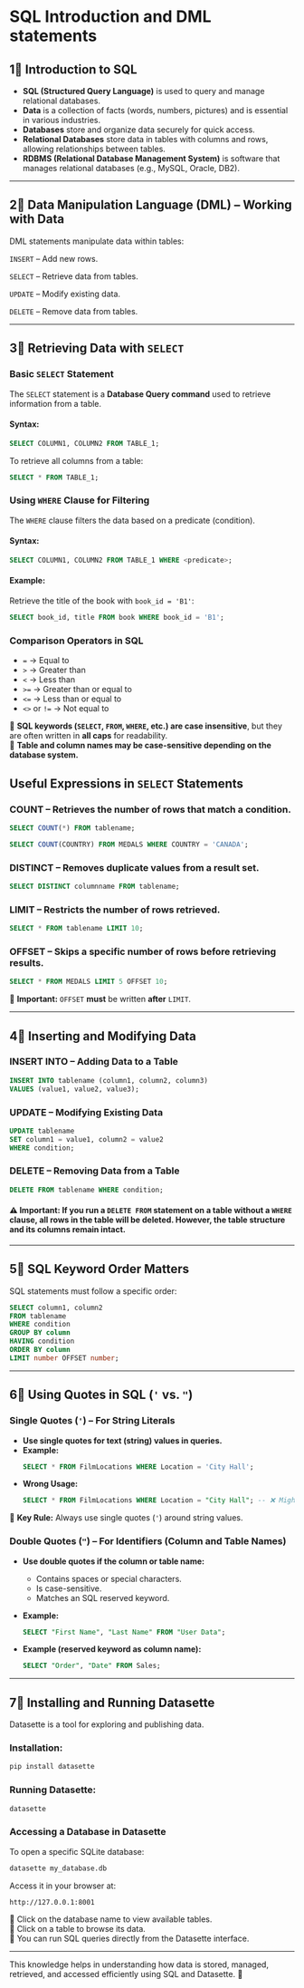 # SQL Introduction and DML statements

## 1⃣ Introduction to SQL  
- **SQL (Structured Query Language)** is used to query and manage relational databases.  
- **Data** is a collection of facts (words, numbers, pictures) and is essential in various industries.  
- **Databases** store and organize data securely for quick access.  
- **Relational Databases** store data in tables with columns and rows, allowing relationships between tables.  
- **RDBMS (Relational Database Management System)** is software that manages relational databases (e.g., MySQL, Oracle, DB2).  

---

## 2⃣ Data Manipulation Language (DML) – Working with Data
DML statements manipulate data within tables:

`INSERT` – Add new rows.

`SELECT` – Retrieve data from tables.

`UPDATE` – Modify existing data.

`DELETE` – Remove data from tables.

---

## 3⃣ Retrieving Data with `SELECT`  
### Basic `SELECT` Statement  
The `SELECT` statement is a **Database Query command** used to retrieve information from a table.  

#### Syntax:
```sql
SELECT COLUMN1, COLUMN2 FROM TABLE_1;
```
To retrieve all columns from a table:
```sql
SELECT * FROM TABLE_1;
```

### Using `WHERE` Clause for Filtering  
The `WHERE` clause filters the data based on a predicate (condition).  

#### Syntax:
```sql
SELECT COLUMN1, COLUMN2 FROM TABLE_1 WHERE <predicate>;
```
#### Example:
Retrieve the title of the book with `book_id = 'B1'`:
```sql
SELECT book_id, title FROM book WHERE book_id = 'B1';
```

### Comparison Operators in SQL  
- `=` → Equal to  
- `>` → Greater than  
- `<` → Less than  
- `>=` → Greater than or equal to  
- `<=` → Less than or equal to  
- `<>` or `!=` → Not equal to  

🔹 **SQL keywords (`SELECT`, `FROM`, `WHERE`, etc.) are case insensitive**, but they are often written in **all caps** for readability.  
🔹 **Table and column names may be case-sensitive depending on the database system.**  

## Useful Expressions in `SELECT` Statements  
### COUNT – Retrieves the number of rows that match a condition.  
```sql
SELECT COUNT(*) FROM tablename;
```
```sql
SELECT COUNT(COUNTRY) FROM MEDALS WHERE COUNTRY = 'CANADA';
```

### DISTINCT – Removes duplicate values from a result set.  
```sql
SELECT DISTINCT columnname FROM tablename;
```

### LIMIT – Restricts the number of rows retrieved.  
```sql
SELECT * FROM tablename LIMIT 10;
```

### OFFSET – Skips a specific number of rows before retrieving results.  
```sql
SELECT * FROM MEDALS LIMIT 5 OFFSET 10;
```
🔹 **Important:** `OFFSET` **must** be written **after** `LIMIT`.  

---

## 4⃣ Inserting and Modifying Data  

### INSERT INTO – Adding Data to a Table  
```sql
INSERT INTO tablename (column1, column2, column3)
VALUES (value1, value2, value3);
```

### UPDATE – Modifying Existing Data  
```sql
UPDATE tablename
SET column1 = value1, column2 = value2
WHERE condition;
```

### DELETE – Removing Data from a Table  
```sql
DELETE FROM tablename WHERE condition;
```
#### ⚠️ **Important:** If you run a `DELETE FROM` statement on a table **without a `WHERE` clause**, **all rows in the table will be deleted**. However, the **table structure and its columns remain intact**.

---

## 5⃣ SQL Keyword Order Matters  
SQL statements must follow a specific order:  
```sql
SELECT column1, column2
FROM tablename
WHERE condition
GROUP BY column
HAVING condition
ORDER BY column
LIMIT number OFFSET number;
```

---

## 6⃣ Using Quotes in SQL (`'` vs. `"`)  

### Single Quotes (`'`) – For String Literals  
- **Use single quotes for text (string) values in queries.**  
- **Example:**  
  ```sql
  SELECT * FROM FilmLocations WHERE Location = 'City Hall';
  ```
- **Wrong Usage:**  
  ```sql
  SELECT * FROM FilmLocations WHERE Location = "City Hall"; -- ❌ Might cause errors
  ```
🔹 **Key Rule:** Always use single quotes (`'`) around string values.

### Double Quotes (`"`) – For Identifiers (Column and Table Names)  
- **Use double quotes if the column or table name:**  
  - Contains spaces or special characters.  
  - Is case-sensitive.  
  - Matches an SQL reserved keyword.  

- **Example:**  
  ```sql
  SELECT "First Name", "Last Name" FROM "User Data";
  ```
- **Example (reserved keyword as column name):**  
  ```sql
  SELECT "Order", "Date" FROM Sales;
  ```

---

## 7⃣ Installing and Running Datasette  
Datasette is a tool for exploring and publishing data.  

### Installation:  
```sh
pip install datasette
```

### Running Datasette:  
```sh
datasette
```

### Accessing a Database in Datasette  
To open a specific SQLite database:  
```sh
datasette my_database.db
```
Access it in your browser at:  
```
http://127.0.0.1:8001
```
🔹 Click on the database name to view available tables.  
🔹 Click on a table to browse its data.  
🔹 You can run SQL queries directly from the Datasette interface.  

---

This knowledge helps in understanding how data is stored, managed, retrieved, and accessed efficiently using SQL and Datasette. 🚀  

